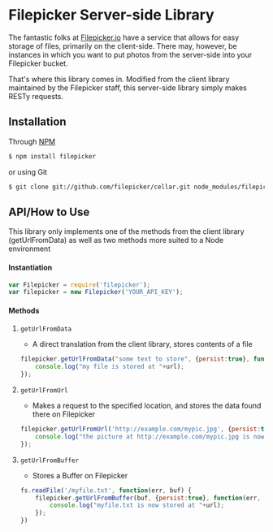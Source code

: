 Filepicker Server-side Library
==============================

The fantastic folks at [Filepicker.io](http://filepicker.io) have a service that allows for easy storage of files, primarily on the client-side. There may, however, be instances in which you want to put photos from the server-side into your Filepicker bucket.

That's where this library comes in. Modified from the client library maintained by the Filepicker staff, this server-side library simply makes RESTy requests.

Installation
-------------

Through [NPM](http://www.npmjs.org)
``` bash
$ npm install filepicker
```

 or using Git
``` bash
$ git clone git://github.com/filepicker/cellar.git node_modules/filepicker/
```

API/How to Use
-----------

This library only implements one of the methods from the client library (getUrlFromData) as well as two methods more suited to a Node environment


#### Instantiation

``` javascript
var Filepicker = require('filepicker');
var filepicker = new Filepicker('YOUR_API_KEY');
```

#### Methods

1. `getUrlFromData`
	* A direct translation from the client library, stores contents of a file

	``` javascript
	filepicker.getUrlFromData("some text to store", {persist:true}, function(err, url) {
		console.log("my file is stored at "+url);
	});
	```

2. `getUrlFromUrl`
	* Makes a request to the specified location, and stores the data found there on Filepicker

	``` javascript
	filepicker.getUrlFromUrl('http://example.com/mypic.jpg', {persist:true}, function(err, url) {
		console.log("the picture at http://example.com/mypic.jpg is now stored at "+url);
	});

3. `getUrlFromBuffer`
	* Stores a Buffer on Filepicker

	```javascript
	fs.readFile('/myfile.txt', function(err, buf) {
		filepicker.getUrlFromBuffer(buf, {persist:true}, function(err, url) {
			console.log("myfile.txt is now stored at "+url);
		});
	})